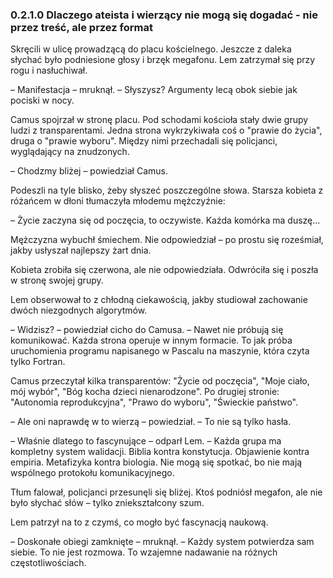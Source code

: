 ### 0.2.1.0 Dlaczego ateista i wierzący nie mogą się dogadać - nie przez treść, ale przez format

Skręcili w ulicę prowadzącą do placu kościelnego. Jeszcze z daleka słychać było podniesione głosy i brzęk megafonu. Lem zatrzymał się przy rogu i nasłuchiwał.

– Manifestacja – mruknął. – Słyszysz? Argumenty lecą obok siebie jak pociski w nocy.

Camus spojrzał w stronę placu. Pod schodami kościoła stały dwie grupy ludzi z transparentami. Jedna strona wykrzykiwała coś o "prawie do życia", druga o "prawie wyboru". Między nimi przechadali się policjanci, wyglądający na znudzonych.

– Chodzmy bliżej – powiedział Camus.

Podeszli na tyle blisko, żeby słyszeć poszczególne słowa. Starsza kobieta z różańcem w dłoni tłumaczyła młodemu mężczyźnie:

– Życie zaczyna się od poczęcia, to oczywiste. Każda komórka ma duszę...

Mężczyzna wybuchł śmiechem. Nie odpowiedział – po prostu się roześmiał, jakby usłyszał najlepszy żart dnia.

Kobieta zrobiła się czerwona, ale nie odpowiedziała. Odwróciła się i poszła w stronę swojej grupy.

Lem obserwował to z chłodną ciekawością, jakby studiował zachowanie dwóch niezgodnych algorytmów.

– Widzisz? – powiedział cicho do Camusa. – Nawet nie próbują się komunikować. Każda strona operuje w innym formacie. To jak próba uruchomienia programu napisanego w Pascalu na maszynie, która czyta tylko Fortran.

Camus przeczytał kilka transparentów: "Życie od poczęcia", "Moje ciało, mój wybór", "Bóg kocha dzieci nienarodzone". Po drugiej stronie: "Autonomia reprodukcyjna", "Prawo do wyboru", "Świeckie państwo".

– Ale oni naprawdę w to wierzą – powiedział. – To nie są tylko hasła.

– Właśnie dlatego to fascynujące – odparł Lem. – Każda grupa ma kompletny system walidacji. Biblia kontra konstytucja. Objawienie kontra empiria. Metafizyka kontra biologia. Nie mogą się spotkać, bo nie mają wspólnego protokołu komunikacyjnego.

Tłum falował, policjanci przesunęli się bliżej. Ktoś podniósł megafon, ale nie było słychać słów – tylko zniekształcony szum.

Lem patrzył na to z czymś, co mogło być fascynacją naukową.

– Doskonałe obiegi zamknięte – mruknął. – Każdy system potwierdza sam siebie. To nie jest rozmowa. To wzajemne nadawanie na różnych częstotliwościach.
